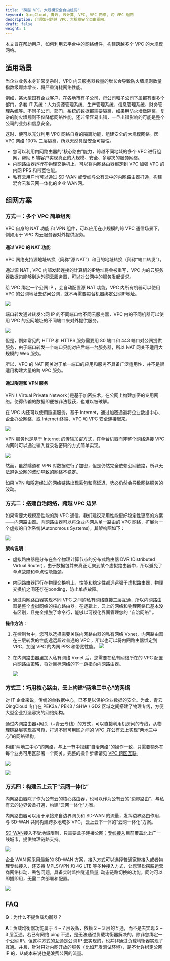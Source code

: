 ```yaml
---
title: "跨越 VPC，大规模安全自由组网"
keyword: QingCloud, 青云, 云计算, VPC, VPC 网络, 跨 VPC 组网
description: 介绍如何跨越 VPC，大规模安全自由组网。
draft: false
weight: 1
---
```


本文旨在帮助用户，如何利用云平台中的网络组件，构建跨越多个 VPC 的大规模网络。

## 适用场景

当企业业务本身非常复杂时，VPC 内云服务器数量的增长会导致防火墙规则数量指数级爆炸增长，将严重消耗网络性能。

例如，某大型国有企业客户，在各地市有子公司，母公司和子公司下属都有很多个部门，多套 IT 系统：人力资源管理系统、生产管理系统、信息管理系统、财务管理系统等。不同子公司、部门、系统的数据都需要隔离，如果用防火墙做隔离，复杂的防火墙规则不仅降低网络性能，还非常容易出错，一旦出错影响的可能是整个公司的业务和信息安全。

这时，便可以充分利用 VPC 网络自身的隔离功能，组建安全的大规模网络。因 VPC 网络 100% 二层隔离，所以天然具备安全可靠性。

- 您可以利用内网路由器的“核心路由”能力，跨越不同地域的多个 VPC 进行组网，帮助 B 端客户实现真正的大规模、安全、多容灾的服务网络。
- 内网路由器运行在物理交换机上，可以将内网路由器绑定到 VPC 加强 VPC 的内网 PPS 和带宽性能。
- 私有云用户也可以通过 SD-WAN 或专线与公有云中的内网路由器打通，构建混合云和云网一体化的企业 WAN网。

## 组网方案

### 方式一：多个 VPC 简单组网

VPC 自身的 NAT 功能 和 VPN 组件，可以应用在小规模的跨 VPC 通信场景下，例如用于 VPC 内云服务器对外提供服务。

#### 通过 VPC 的 NAT 功能

VPC 网络支持源地址转换（简称“源 NAT”）和目的地址转换（简称“端口转发”）。

通过源 NAT , VPC 内部发起连接的计算机的IP地址将会被重写，VPC 内的云服务器数据包能够到达外网云服务器，可以对公网中的服务发起请求。

给 VPC 绑定一个公网 IP ，会自动配置源 NAT 功能，VPC 内所有机器可以使用 VPC 的公网地址去访问公网，就不再需要每台机器绑定公网IP地址。

![](../_images/best_1.jpg)

端口转发通过转发公网 IP 的不同端口给不同云服务器，VPC 内的不同机器可以使用 VPC 的公网地址的不同端口来对外提供服务。

![](../_images/best_2.jpg)

但是，例如常见的 HTTP 和 HTTPS 服务需要用 80 端口和 443 端口对公网提供服务，由于端口转发一个端口只能对应后端一台服务器，所以 NAT 网关不适用大规模的 Web 服务。

所以，VPC 的 NAT 网关对于单一端口的应用和服务不具备广泛适用性，并不是很适用构建大量的跨 VPC 服务。

#### 通过隧道和 VPN 服务

VPN ( Virtual Private Network )是基于加密技术，在公网上构建加密的专用网络。使得传输的数据即便被非法截获，也难以被破解。

在 VPC 内还可以使用隧道服务，基于 Internet，通过加密通道将企业数据中心、企业办公网络、或 Internet 终端、VPC 和 VPC 安全连接起来。

![](../_images/best_3.jpg)

VPN 服务也是基于 Internet 的传输加密方式，在单台机器而非整个网络连接 VPC 内网时可以通过输入登录名密码的方式简单实现。

![](../_images/best_4.jpg)

然而，虽然隧道和 VPN 对数据进行了加密，但是仍然完全依赖公网链路，所以无法避免公网的波动导致的网络不稳定。


如果 VPN 和隧道经过的网络链路出现丢包和高延迟，势必仍然会导致网络服务的波动。



### 方式二：搭建自治网络，跨越 VPC 边界

如果需要大规模高性能的跨 VPC 通信，我们建议采用性能更好稳定性更高的方案——内网路由器。内网路由器可以将企业内网从单一路由的 VPC 网络，扩展为一个虚拟的自治系统(Autonomous Systems)。其架构图如下：

![](../_images/best_5.jpg)


**架构说明**：

- 虚拟路由器是分布在各个物理计算节点的分布式路由器 DVR (Distributed Virtual Router)，由于数据包并未真正汇聚到某个虚拟路由器中，所以避免了单点故障和单点性能瓶颈。

- 内网路由器运行在物理交换机上，性能和稳定性都远远强于虚拟路由器，物理交换机之间还存在bonding，防止单点故障。

- 通过内网路由器实现不同 VPC 之间的私有网络直接三层互通，所以内网路由器是整个虚拟网络的核心路由器。在逻辑上，云上的网络和物理网络已基本没有区别，且完全摆脱了命令行，能够以可视化界面管理您的 “自治网络” 。

**操作方法**：

1. 在控制台中，您可以选择需要关联内网路由器的私有网络 Vxnet，内网路由器在三层转发的性能远远超过普通的 VPC ，所以也可以将内网路由器绑定到 VPC，加强 VPC 的内网 PPS 和带宽性能。
    ![](../_images/best_6.jpg)

2. 在内网路由器里加入私有网络 Vxnet 后，您需要在私有网络所在的 VPC 配置内网路由策略，将对目标网络的下一跳指向内网路由器。

    ![](../_images/best_7.jpg)

### 方式三：巧用核心路由，云上构建“两地三中心”的网络

对 IT 企业来说，传统的单数据中心，已不足以保护企业数据的安全。为此，青云 QingCloud 专门在 PEK3a / PEK3 / SH1A / GD2 区域之间搭建了物理专线，方便大型企业打造容灾的网络架构。

通过内网路由器+网关（+青云专线）的方式，可以直接利用机房间的专线，从物理链路层实现高可靠，打通不同可用区之间的 VPC ,在公有云上实现“两地三中心”的网络架构。

构建“两地三中心”的网络，与上一节中搭建“自治网络”的操作一致，只需要额外在每个业务可用区部署一个网关。完整的操作步骤请见 [VPC 跨区互联](/sd-wan/sdwan/quick-start/vpc_connect_vpc/)。

![](../_images/best_8.jpg)


![](../_images/best_9.jpg)



### 方式四：构建云上云下“云网一体化”

内网路由器除了作为公有云的核心路由器，也可以作为公有云的“边界路由”，与私有云的边界设备打通，构建“云网一体化”方案。

内网路由器可以用于承接来自边界网关和 SD-WAN 的流量，发挥边界路由作用，与 SD-WAN 共同构建跨多地域多 VPC，云上云下一体的“云网一体化”方案。

[SD-WAN](https://docs.qingcloud.com/product/sd_wan/quick_start/cpe_connect_vpc)接入不受地域限制，只需要盒子连接公网；[专线接入](https://docs.qingcloud.com/product/sd_wan/quick_start/line_connect_vpc)目前覆盖北上广一线城市，提供物理链路支持。

![](../_images/best_10.jpg)

企业 WAN 网采用最新的 SD-WAN 方案，接入方式可以选择普通宽带接入或者物理专线接入，还支持 MPLS/VPN 和 4G LTE 等多种接入方式，让您轻松摆脱运营商网络抖动、丢包问题，具备实时监控隧道质量, 动态链路切换的功能。同时可以即插即用，无需二次部署和配置。

![](../_images/best_11.jpg)



## FAQ
**Q**：为什么不提负载均衡器？

**A**：负载均衡器功能属于 4 ~ 7 层设备，依赖 2 ~ 3 层的互通，而不是去实现 2 ~ 3 层互通。若已有网络 ping 不通，是无法通过负载均衡器解决的。除非您绑定一个公网 IP。但这种方式的互通是公网 IP 去实现的，也并非通过负载均衡器实现了互通。并且，针对只对内网开放的服务（比如开发测试环境），是不允许绑定公网 IP 的，从成本来说也是浪费公网的流量。
